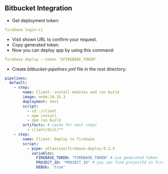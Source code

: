 ## Bitbucket Integration
* Get deployment token:
```yml
firebase login:ci
```
* Visit shown URL to confirm your request.
* Copy generated token.
* Now you can deploy app by using this command:
```yml
firebase deploy --token "$FIREBASE_TOKEN"
```
* Create *bitbucket-pipelines.yml* file in the root directory:
```yml
pipelines:
  default:
    - step:
        name: Client: install modules and run build
        image: node:10.15.3
        deployment: test
        script:
          - cd ./client
          - npm install
          - npm run build
        artifacts: # cache for next steps
          - client/dist/**
    - step:
        name: Client: Deploy to firebase
        script:
          - pipe: atlassian/firebase-deploy:0.2.4
            variables:
              FIREBASE_TOKEN: "FIREBASE_TOKEN" # use generated token
              PROJECT_ID: "PROJECT_ID" # you can find projectId in firebase config
              DEBUG: 'true'
```
